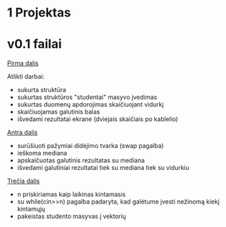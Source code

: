 # 1 Projektas
# v0.1 failai
[Pirma dalis](https://github.com/Faustabu/1Projektas/blob/%231-projekto-dalis/v01.cpp)

Atlikti darbai:

* sukurta struktūra
* sukurtas struktūros "studentai" masyvo įvedimas
* sukurtas duomenų apdorojimas skaičiuojant vidurkį
* skaičiuojamas galutinis balas 
* išvedami rezultatai ekrane (dviejais skaičiais po kablelio)

[Antra dalis](https://github.com/Faustabu/1Projektas/blob/%231-projekto-dalis/v0.1(2).cpp)
* surūšiuoti pažymiai didėjimo tvarka (swap pagalba)
* ieškoma mediana
* apskaičuotas galutinis rezultatas su mediana
* išvedami galutiniai rezultatai tiek su mediana tiek su vidurkiu

[Trečia dalis](https://github.com/Faustabu/1Projektas/blob/%231-projekto-dalis/v01nezinomas_kiekis_nd.cpp)
* n priskiriamas kaip laikinas kintamasis
* su while(cin>>n) pagalba padaryta, kad galėtume įvesti nežinomą kiekį kintamųjų
* pakeistas studento masyvas į vektorių


